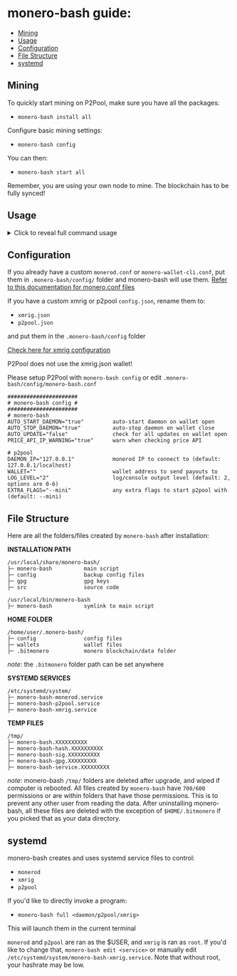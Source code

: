 # monero-bash guide:
* [Mining](#mining)
* [Usage](#usage)
* [Configuration](#configuration)
* [File Structure](#file-structure)
* [systemd](#systemd)

## Mining
To quickly start mining on P2Pool, make sure you have all the packages:
* `monero-bash install all`

Configure basic mining settings:
* `monero-bash config`

You can then:
* `monero-bash start all`

Remember, you are using your own node to mine. The blockchain has to be fully synced!


## Usage
<details>
<summary>Click to reveal full command usage</summary>

```
monero-bash usage: monero-bash <option> <more options>

monero-bash                       the default command will open wallet selection
uninstall                         uninstall monero-bash and remove /.monero-bash/

install <all/pkg>                 install <all> or a specific package
install <all/pkg> verbose         print detailed download information
remove <all/pkg>                  remove <all> or a specific package
remove <all/pkg> force            forcefully remove a package

update                            only CHECK for updates
upgrade <all/pkg>                 upgrade <all> or a specific package
upgrade <all/pkg> force           forcefully upgrade packages
upgrade <all/pkg> verbose         print detailed download information
version                           print installed package versions

config                            configure MINING settings
start <all/daemon/xmrig/p2pool>   start process detached (background)
stop <all/daemon/xmrig/p2pool>    gracefully stop the process
kill <all/daemon/xmrig/p2pool>    forcefully kill the process
restart <all/daemon/xmrig/p2pool> restart the process
full <daemon/xmrig/p2pool>        start the process attached (foreground)
watch <daemon/xmrig/p2pool>       watch live output of process
edit <daemon/xmrig/p2pool>        edit systemd service file

gpg                               toggle GPG verification of binaries
gpg import <all/pkg>              import all GPG keys or specific package
backup                            encrypt and backup your /wallets/
decrypt                           decrypt backup.tar.gpg

status                            print status of all running processes
list                              list wallets
size                              show size of monero-bash folders
price                             fetch price data from cryptocompare.com API
integrity                         check hash integrity of monero-bash

help                              show this help message
```
</details>

## Configuration
If you already have a custom `monerod.conf` or `monero-wallet-cli.conf`, put them in `.monero-bash/config/` folder and monero-bash will use them. [Refer to this documentation for monero.conf files](https://monerodocs.org/interacting/monero-config-file)

If you have a custom xmrig or p2pool `config.json`, rename them to:
* `xmrig.json`
* `p2pool.json`

and put them in the `.monero-bash/config` folder

[Check here for xmrig configuration](https://xmrig.com/docs/miner/config)

P2Pool does not use the xmrig.json wallet!

Please setup P2Pool with `monero-bash config` or edit `.monero-bash/config/monero-bash.conf`
```
######################
# monero-bash config #
######################
# monero-bash
AUTO_START_DAEMON="true"         auto-start daemon on wallet open
AUTO_STOP_DAEMON="true"          auto-stop daemon on wallet close
AUTO_UPDATE="false"              check for all updates on wallet open
PRICE_API_IP_WARNING="true"      warn when checking price API

# p2pool
DAEMON_IP="127.0.0.1"            monerod IP to connect to (default: 127.0.0.1/localhost)
WALLET=""                        wallet address to send payouts to
LOG_LEVEL="2"                    log/console output level (default: 2, options are 0-6)
EXTRA_FLAGS="--mini"             any extra flags to start p2pool with (default: --mini)
```

## File Structure
Here are all the folders/files created by `monero-bash` after installation:

**INSTALLATION PATH**
```
/usr/local/share/monero-bash/
├─ monero-bash          main script
├─ config               backup config files
├─ gpg                  gpg keys
├─ src                  source code

/usr/local/bin/monero-bash
├─ monero-bash          symlink to main script
```

**HOME FOLDER**
```
/home/user/.monero-bash/
├─ config               config files
├─ wallets              wallet files
├─ .bitmonero           monero blockchain/data folder
```
*note:* the `.bitmonero` folder path can be set anywhere

**SYSTEMD SERVICES**
```
/etc/systemd/system/
├─ monero-bash-monerod.service
├─ monero-bash-p2pool.service
├─ monero-bash-xmrig.service
```

**TEMP FILES**
```
/tmp/
├─ monero-bash.XXXXXXXXXX
├─ monero-bash-hash.XXXXXXXXXX
├─ monero-bash-sig.XXXXXXXXXX
├─ monero-bash-gpg.XXXXXXXXX
├─ monero-bash-service.XXXXXXXXX
```
*note:* monero-bash `/tmp/` folders are deleted after upgrade, and wiped if computer is rebooted. All files created by `monero-bash` have `700/600` permissions or are within folders that have those permissions. This is to prevent any other user from reading the data. After uninstalling monero-bash, all these files are deleted with the exception of `$HOME/.bitmonero` if you picked that as your data directory.

## systemd
monero-bash creates and uses systemd service files to control:
* `monerod`
* `xmrig`
* `p2pool`

If you'd like to directly invoke a program:
* `monero-bash full <daemon/p2pool/xmrig>`

This will launch them in the current terminal

`monerod` and `p2pool` are ran as the $USER, and `xmrig` is ran as `root`. If you'd like to change that, `monero-bash edit <service>` or manually edit `/etc/systemd/system/monero-bash-xmrig.service`. Note that without root, your hashrate may be low.
